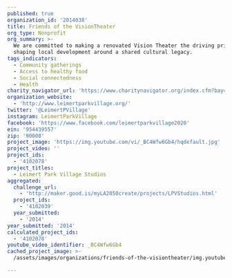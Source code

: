 ```yaml
---
published: true
organization_id: '2014038'
title: Friends of the VisionTheater
org_type: Nonprofit
org_summary: >-
  We are committed to making a renovated Vision Theater the driving principle in
  shaping local development around a shared cultural legacy.
tags_indicators:
  - Community gatherings
  - Access to healthy food
  - Social connectedness
  - Health
charity_navigator_url: 'https://www.charitynavigator.org/index.cfm?bay=search.profile&ein=954439557'
organization_website:
  - 'http://www.leimertparkvillage.org/'
twitter: '@LeimertPVillage'
instagram: LeimertParkVillage
facebook: 'https://www.facebook.com/leimertparkvillage2020'
ein: '954439557'
zip: '90008'
project_image: 'https://img.youtube.com/vi/_BC4Wfw6Gb4/hqdefault.jpg'
project_video: ''
project_ids:
  - '4102078'
project_titles:
  - Leimert Park Village Studios
aggregated:
  challenge_url:
    - 'http://maker.good.is/myLA2050create/projects/LPVStudios.html'
  project_ids:
    - '4102039'
  year_submitted:
    - '2014'
year_submitted: '2014'
calculated_project_ids:
  - '4102078'
youtube_video_identifier: _BC4Wfw6Gb4
cached_project_image: >-
  /assets/images/organizations/friends-of-the-visiontheater/img.youtube.com/vi/_BC4Wfw6Gb4/hqdefault.jpg

---
```

